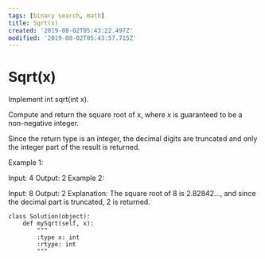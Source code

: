 ```yaml
---
tags: [binary search, math]
title: Sqrt(x)
created: '2019-08-02T05:43:22.497Z'
modified: '2019-08-02T05:43:57.715Z'
---
```


# Sqrt(x)

Implement int sqrt(int x).

Compute and return the square root of x, where x is guaranteed to be a non-negative integer.

Since the return type is an integer, the decimal digits are truncated and only the integer part of the result is returned.

Example 1:

Input: 4
Output: 2
Example 2:

Input: 8
Output: 2
Explanation: The square root of 8 is 2.82842..., and since 
             the decimal part is truncated, 2 is returned.


```
class Solution(object):
    def mySqrt(self, x):
        """
        :type x: int
        :rtype: int
        """
        
```
